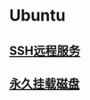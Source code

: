 # Ubuntu

## [SSH远程服务](https://github.com/Newmelon/Note/tree/master/ubuntu#ssh%E8%BF%9C%E7%A8%8B%E6%9C%8D%E5%8A%A1)

## [永久挂载磁盘](https://github.com/Newmelon/Note/tree/master/ubuntu#%E6%B0%B8%E4%B9%85%E6%8C%82%E8%BD%BD%E7%A1%AC%E7%9B%98)